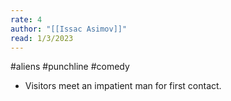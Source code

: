 ```yaml
---
rate: 4
author: "[[Issac Asimov]]"
read: 1/3/2023
---
```


#aliens #punchline #comedy 

- Visitors meet an impatient man for first contact.
